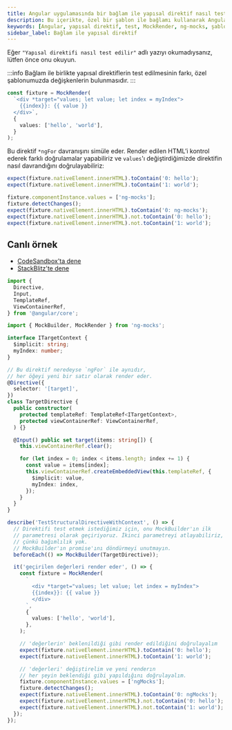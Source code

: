 ```yaml
---
title: Angular uygulamasında bir bağlam ile yapısal direktif nasıl test edilir
description: Bu içerikte, özel bir şablon ile bağlamı kullanarak Angular yapısal direktifinin nasıl test edileceğine dair detaylı bir açıklama yer almaktadır. Mekaniklerin yanı sıra örnekler ile uygulamalı bilgi sunulmaktadır.
keywords: [Angular, yapısal direktif, test, MockRender, ng-mocks, şablon, bağlam]
sidebar_label: Bağlam ile yapısal direktif
---
```


Eğer `"Yapısal direktifi nasıl test edilir"` adlı yazıyı okumadıysanız, lütfen önce onu okuyun.

:::info 
Bağlam ile birlikte yapısal direktiflerin test edilmesinin farkı, özel şablonumuzda değişkenlerin bulunmasıdır.
:::

```ts
const fixture = MockRender(
  `<div *target="values; let value; let index = myIndex">
    {{index}}: {{ value }}
  </div>`,
  {
    values: ['hello', 'world'],
  }
);
```

Bu direktif `*ngFor` davranışını simüle eder. Render edilen HTML’i kontrol ederek farklı doğrulamalar yapabiliriz ve `values`'ı değiştirdiğimizde direktifin nasıl davrandığını doğrulayabiliriz:

```ts
expect(fixture.nativeElement.innerHTML).toContain('0: hello');
expect(fixture.nativeElement.innerHTML).toContain('1: world');
```

```ts
fixture.componentInstance.values = ['ng-mocks'];
fixture.detectChanges();
expect(fixture.nativeElement.innerHTML).toContain('0: ng-mocks');
expect(fixture.nativeElement.innerHTML).not.toContain('0: hello');
expect(fixture.nativeElement.innerHTML).not.toContain('1: world');
```

## Canlı örnek

- [CodeSandbox'ta dene](https://codesandbox.io/p/sandbox/github/help-me-mom/ng-mocks-sandbox/tree/tests/?file=/src/examples/TestStructuralDirectiveWithContext/test.spec.ts&initialpath=%3Fspec%3DTestStructuralDirectiveWithContext)
- [StackBlitz'te dene](https://stackblitz.com/github/help-me-mom/ng-mocks-sandbox/tree/tests?file=src/examples/TestStructuralDirectiveWithContext/test.spec.ts&initialpath=%3Fspec%3DTestStructuralDirectiveWithContext)

```ts title="https://github.com/help-me-mom/ng-mocks/blob/master/examples/TestStructuralDirectiveWithContext/test.spec.ts"
import {
  Directive,
  Input,
  TemplateRef,
  ViewContainerRef,
} from '@angular/core';

import { MockBuilder, MockRender } from 'ng-mocks';

interface ITargetContext {
  $implicit: string;
  myIndex: number;
}

// Bu direktif neredeyse `ngFor` ile aynıdır,
// her öğeyi yeni bir satır olarak render eder.
@Directive({
  selector: '[target]',
})
class TargetDirective {
  public constructor(
    protected templateRef: TemplateRef<ITargetContext>,
    protected viewContainerRef: ViewContainerRef,
  ) {}

  @Input() public set target(items: string[]) {
    this.viewContainerRef.clear();

    for (let index = 0; index < items.length; index += 1) {
      const value = items[index];
      this.viewContainerRef.createEmbeddedView(this.templateRef, {
        $implicit: value,
        myIndex: index,
      });
    }
  }
}

describe('TestStructuralDirectiveWithContext', () => {
  // Direktifi test etmek istediğimiz için, onu MockBuilder'ın ilk
  // parametresi olarak geçiriyoruz. İkinci parametreyi atlayabiliriz,
  // çünkü bağımlılık yok.
  // MockBuilder'ın promise'ını döndürmeyi unutmayın.
  beforeEach(() => MockBuilder(TargetDirective));

  it('geçirilen değerleri render eder', () => {
    const fixture = MockRender(
      `
        <div *target="values; let value; let index = myIndex">
        {{index}}: {{ value }}
        </div>
      `,
      {
        values: ['hello', 'world'],
      },
    );

    // 'değerlerin' beklenildiği gibi render edildiğini doğrulayalım
    expect(fixture.nativeElement.innerHTML).toContain('0: hello');
    expect(fixture.nativeElement.innerHTML).toContain('1: world');

    // 'değerleri' değiştirelim ve yeni renderın
    // her şeyin beklendiği gibi yapıldığını doğrulayalım.
    fixture.componentInstance.values = ['ngMocks'];
    fixture.detectChanges();
    expect(fixture.nativeElement.innerHTML).toContain('0: ngMocks');
    expect(fixture.nativeElement.innerHTML).not.toContain('0: hello');
    expect(fixture.nativeElement.innerHTML).not.toContain('1: world');
  });
});
```  